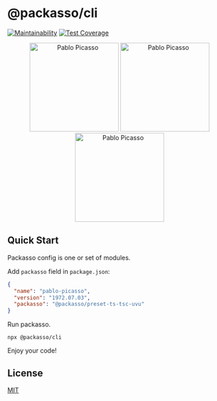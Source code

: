 # @packasso/cli

[![Maintainability](https://api.codeclimate.com/v1/badges/aaced5b2261f8a59b7cd/maintainability)](https://codeclimate.com/github/qiwi/packasso/maintainability)
[![Test Coverage](https://api.codeclimate.com/v1/badges/aaced5b2261f8a59b7cd/test_coverage)](https://codeclimate.com/github/qiwi/packasso/test_coverage)

<p align="center">
  <img alt="Pablo Picasso" src="https://raw.githubusercontent.com/qiwi/packasso/docs-and-license/pablo-picasso-self-portrait-1972-06-30.jpg" width="200" />
  <img alt="Pablo Picasso" src="https://raw.githubusercontent.com/qiwi/packasso/docs-and-license/pablo-picasso-self-portrait-1972-07-02.jpg" width="200" />
  <img alt="Pablo Picasso" src="https://raw.githubusercontent.com/qiwi/packasso/docs-and-license/pablo-picasso-self-portrait-1972-07-03.jpg" width="200" />
</p>

## Quick Start

Packasso config is one or set of modules.

Add `packasso` field in `package.json`:

```json
{
  "name": "pablo-picasso",
  "version": "1972.07.03",
  "packasso": "@packasso/preset-ts-tsc-uvu"
}
```

Run packasso.

```shell
npx @packasso/cli
```

Enjoy your code!

## License

[MIT](./LICENSE)
